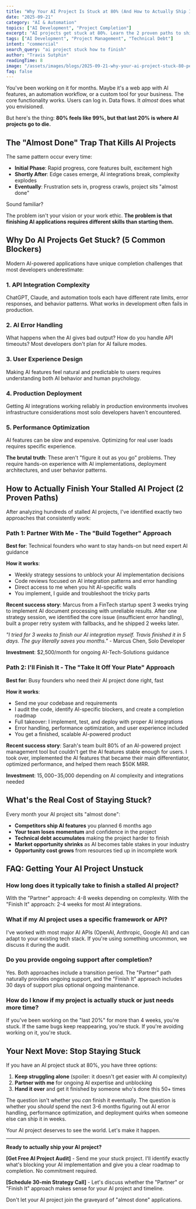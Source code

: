 ```yaml
---
title: "Why Your AI Project Is Stuck at 80% (And How to Actually Ship It)"
date: "2025-09-21"
category: "AI & Automation"
topics: ["AI Development", "Project Completion"]
excerpt: "AI projects get stuck at 80%. Learn the 2 proven paths to ship your stalled app with expert guidance or full completion services."
tags: ["AI Development", "Project Management", "Technical Debt"]
intent: "commercial"
search_query: "ai project stuck how to finish"
author: "Travis Sutphin"
readingTime: 8
image: "/assets/images/blogs/2025-09-21-why-your-ai-project-stuck-80-percent.png"
faq: false
---
```


You've been working on it for months. Maybe it's a web app with AI features, an automation workflow, or a custom tool for your business. The core functionality works. Users can log in. Data flows. It *almost* does what you envisioned.

But here's the thing: **80% feels like 99%, but that last 20% is where AI projects go to die.**

## The "Almost Done" Trap That Kills AI Projects

The same pattern occur every time:

- **Initial Phase**: Rapid progress, core features built, excitement high
- **Shortly After**: Edge cases emerge, AI integrations break, complexity explodes
- **Eventually**: Frustration sets in, progress crawls, project sits "almost done"

Sound familiar?

The problem isn't your vision or your work ethic. **The problem is that finishing AI applications requires different skills than starting them.**

## Why Do AI Projects Get Stuck? (5 Common Blockers)

Modern AI-powered applications have unique completion challenges that most developers underestimate:

### 1. API Integration Complexity
ChatGPT, Claude, and automation tools each have different rate limits, error responses, and behavior patterns. What works in development often fails in production.

### 2. AI Error Handling
What happens when the AI gives bad output? How do you handle API timeouts? Most developers don't plan for AI failure modes.

### 3. User Experience Design
Making AI features feel natural and predictable to users requires understanding both AI behavior and human psychology.

### 4. Production Deployment
Getting AI integrations working reliably in production environments involves infrastructure considerations most solo developers haven't encountered.

### 5. Performance Optimization
AI features can be slow and expensive. Optimizing for real user loads requires specific experience.

**The brutal truth**: These aren't "figure it out as you go" problems. They require hands-on experience with AI implementations, deployment architectures, and user behavior patterns.

## How to Actually Finish Your Stalled AI Project (2 Proven Paths)

After analyzing hundreds of stalled AI projects, I've identified exactly two approaches that consistently work:

### Path 1: Partner With Me - The "Build Together" Approach

**Best for**: Technical founders who want to stay hands-on but need expert AI guidance

**How it works**:
- Weekly strategy sessions to unblock your AI implementation decisions
- Code reviews focused on AI integration patterns and error handling
- Direct access to me when you hit AI-specific walls
- You implement, I guide and troubleshoot the tricky parts

**Recent success story**: Marcus from a FinTech startup spent 3 weeks trying to implement AI document processing with unreliable results. After one strategy session, we identified the core issue (insufficient error handling), built a proper retry system with fallbacks, and he shipped 2 weeks later.

*"I tried for 3 weeks to finish our AI integration myself. Travis finished it in 5 days. The guy literally saves you months."* - Marcus Chen, Solo Developer

**Investment**: $2,500/month for ongoing AI-Tech-Solutions guidance

### Path 2: I'll Finish It - The "Take It Off Your Plate" Approach

**Best for**: Busy founders who need their AI project done right, fast

**How it works**:
- Send me your codebase and requirements
- I audit the code, identify AI-specific blockers, and create a completion roadmap
- Full takeover: I implement, test, and deploy with proper AI integrations
- Error handling, performance optimization, and user experience included
- You get a finished, scalable AI-powered product

**Recent success story**: Sarah's team built 80% of an AI-powered project management tool but couldn't get the AI features stable enough for users. I took over, implemented the AI features that became their main differentiator, optimized performance, and helped them reach $50K MRR.

**Investment**: $15,000-$35,000 depending on AI complexity and integrations needed

## What's the Real Cost of Staying Stuck?

Every month your AI project sits "almost done":

- **Competitors ship AI features** you planned 6 months ago
- **Your team loses momentum** and confidence in the project
- **Technical debt accumulates** making the project harder to finish
- **Market opportunity shrinks** as AI becomes table stakes in your industry
- **Opportunity cost grows** from resources tied up in incomplete work

## FAQ: Getting Your AI Project Unstuck

### How long does it typically take to finish a stalled AI project?
With the "Partner" approach: 4-8 weeks depending on complexity. With the "Finish It" approach: 2-4 weeks for most AI integrations.

### What if my AI project uses a specific framework or API?
I've worked with most major AI APIs (OpenAI, Anthropic, Google AI) and can adapt to your existing tech stack. If you're using something uncommon, we discuss it during the audit.

### Do you provide ongoing support after completion?
Yes. Both approaches include a transition period. The "Partner" path naturally provides ongoing support, and the "Finish It" approach includes 30 days of support plus optional ongoing maintenance.

### How do I know if my project is actually stuck or just needs more time?
If you've been working on the "last 20%" for more than 4 weeks, you're stuck. If the same bugs keep reappearing, you're stuck. If you're avoiding working on it, you're stuck.

## Your Next Move: Stop Staying Stuck

If you have an AI project stuck at 80%, you have three options:

1. **Keep struggling alone** (spoiler: it doesn't get easier with AI complexity)
2. **Partner with me** for ongoing AI expertise and unblocking
3. **Hand it over** and get it finished by someone who's done this 50+ times

The question isn't whether you *can* finish it eventually. The question is whether you *should* spend the next 3-6 months figuring out AI error handling, performance optimization, and deployment quirks when someone else can ship it in weeks.

Your AI project deserves to see the world. Let's make it happen.

---

**Ready to actually ship your AI project?**

**[Get Free AI Project Audit]** - Send me your stuck project. I'll identify exactly what's blocking your AI implementation and give you a clear roadmap to completion. No commitment required.

**[Schedule 30-min Strategy Call]** - Let's discuss whether the "Partner" or "Finish It" approach makes sense for your AI project and timeline.

Don't let your AI project join the graveyard of "almost done" applications.